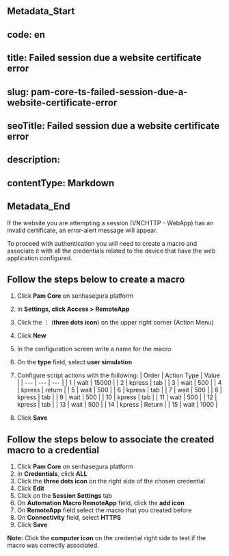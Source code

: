 ## Metadata_Start 
## code: en
## title: Failed session due a website certificate error 
## slug: pam-core-ts-failed-session-due-a-website-certificate-error 
## seoTitle: Failed session due a website certificate error 
## description:  
## contentType: Markdown 
## Metadata_End
If the website you are attempting a session (VNCHTTP - WebApp) has an invalid certificate, an error-alert message will appear.

To proceed with authentication you will need to create a macro and associate it with all the credentials related to the device that have the web application configured.


## Follow the steps below to create a macro

1. Click **Pam Core** on senhasegura platform
2. In **Settings, **click** Access > RemoteApp**
3. Click the ⋮ (**three dots icon**) on the upper right corner (Action Menu)
4. Click **New**
5. In the configuration screen write a name for the macro
6. On the **type** field, select **user simulation**
7. Configure script actions with the following:
    | Order | Action Type | Value |
    | --- | --- | --- |
    | 1 | wait | 15000 |
    | 2 | kpress | tab |
    | 3 | wait | 500 |
    | 4 | kpress | return |
    | 5 | wait | 500 |
    | 6 | kpress | tab |
    | 7 | wait | 500 |
    | 8 | kpress | tab |
    | 9 | wait | 500 |
    | 10 | kpress | tab |
    | 11 | wait | 500 |
    | 12 | kpress | tab |
    | 13 | wait | 500 |
    | 14 | kpress | Return |
    | 15 | wait | 1000 |

8. Click **Save**


## Follow the steps below to associate the created macro to a credential


1. Click **Pam Core** on senhasegura platform
2. In **Credentials**, click **ALL**
3. Click  the **three dots icon** on the right side of the chosen credential
4. Click **Edit**
5. Click on the **Session Settings** tab
6. On **Automation Macro RemoteApp** field, click the **add icon**
7. On **RemoteApp** field select the macro that you created before
8. On **Connectivity** field, select **HTTPS** 
9. Click **Save**

**Note:** Click the **computer icon** on the credential right side to test if the macro was correctly associated. 
